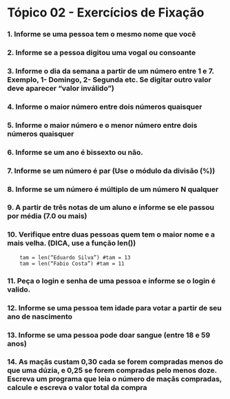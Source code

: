 # Tópico 02 - Exercícios de Fixação

### 1. Informe se uma pessoa tem o mesmo nome que você

### 2. Informe se a pessoa digitou uma vogal ou consoante

### 3. Informe o dia da semana a partir de um número entre 1 e 7. Exemplo, 1- Domingo, 2- Segunda etc. Se digitar outro valor deve aparecer “valor inválido”)

### 4. Informe o maior número entre dois números quaisquer

### 5. Informe o maior número e o menor número entre dois números quaisquer

### 6. Informe se um ano é bissexto ou não.

### 7. Informe se um número é par (Use o módulo da divisão (%))

### 8. Informe se um número é múltiplo de um número N qualquer

### 9. A partir de três notas de um aluno e informe se ele passou por média (7.0 ou mais)

### 10. Verifique entre duas pessoas quem tem o maior nome e a mais velha. (DICA, use a função len())

        tam = len(“Eduardo Silva”) #tam = 13
        tam = len(“Fabio Costa”) #tam = 11

### 11. Peça o login e senha de uma pessoa e informe se o login é valido.

### 12. Informe se uma pessoa tem idade para votar a partir de seu ano de nascimento

### 13. Informe se uma pessoa pode doar sangue (entre 18 e 59 anos)

### 14. As maçãs custam 0,30 cada se forem compradas menos do que uma dúzia, e 0,25 se forem compradas pelo menos doze. Escreva um programa que leia o número de maçãs compradas, calcule e escreva o valor total da compra
